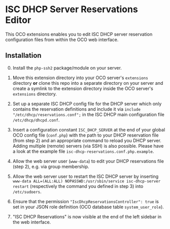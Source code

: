 # ISC DHCP Server Reservations Editor
This OCO extensions enables you to edit ISC DHCP server reservation configuration files from within the OCO web interface.

## Installation
0. Install the `php-ssh2` package/module on your server.

1. Move this extension directory into your OCO server's `extensions` directory **or** clone this repo into a separate directory on your server and create a symlink to the extension directory inside the OCO server's `extensions` directory.

2. Set up a separate ISC DHCP config file for the DHCP server which only contains the reservation definitions and include it via `include "/etc/dhcp/reservations.conf";` in the ISC DHCP main configuration file `/etc/dhcp/dhcpd.conf`.

3. Insert a configuration constant `ISC_DHCP_SERVER` at the end of your global OCO config file (`conf.php`) with the path to your DHCP reservation file (from step 2) and an appropriate command to reload you DHCP server. Adding multiple (remote) servers (via SSH) is also possible. Please have a look at the example file `isc-dhcp-reservations.conf.php.example`.

4. Allow the web server user (`www-data`) to edit your DHCP reservations file (step 2), e.g. via group membership.

5. Allow the web server user to restart the ISC DHCP server by inserting `www-data ALL=(ALL:ALL) NOPASSWD:/usr/sbin/service isc-dhcp-server restart` (respectively the command you defined in step 3) into `/etc/sudoers`.

6. Ensure that the permission `"IscDhcpReservationsController": true` is set in your JSON role definition (OCO database table `system_user_role`).

7. "ISC DHCP Reservations" is now visible at the end of the left sidebar in the web interface.
